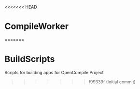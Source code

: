 <<<<<<< HEAD
# CompileWorker
=======
# BuildScripts
Scripts for building apps for OpenCompile Project
>>>>>>> f99339f (Initial commit)
